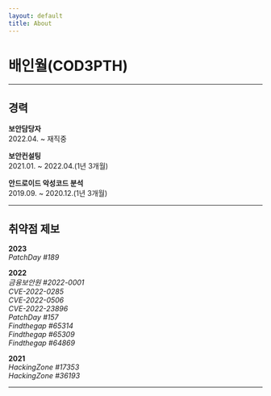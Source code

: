 ```yaml
---
layout: default
title: About
---
```


# 배인월(COD3PTH)

---

## 경력

**보안담당자**<br>
2022.04. ~ 재직중

**보안컨설팅**<br>
2021.01. ~ 2022.04.(1년 3개월)

**안드로이드 악성코드 분석**<br>
2019.09. ~ 2020.12.(1년 3개월)

---

## 취약점 제보

**2023**<br>
*PatchDay #189*<br>

**2022**<br>
*금융보안원 #2022-0001*<br>
*CVE-2022-0285*<br>
*CVE-2022-0506*<br>
*CVE-2022-23896*<br>
*PatchDay #157*<br>
*Findthegap #65314*<br>
*Findthegap #65309*<br>
*Findthegap #64869*<br>

**2021**<br>
*HackingZone #17353*<br>
*HackingZone #36193*<br>

---
